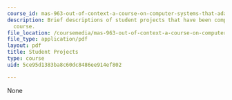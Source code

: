 ```yaml
---
course_id: mas-963-out-of-context-a-course-on-computer-systems-that-adapt-to-and-learn-from-context-fall-2001
description: Brief descriptions of student projects that have been completed for the
  course.
file_location: /coursemedia/mas-963-out-of-context-a-course-on-computer-systems-that-adapt-to-and-learn-from-context-fall-2001/5ce95d1383ba8c60dc8486ee914ef802_projects.pdf
file_type: application/pdf
layout: pdf
title: Student Projects
type: course
uid: 5ce95d1383ba8c60dc8486ee914ef802

---
```

None